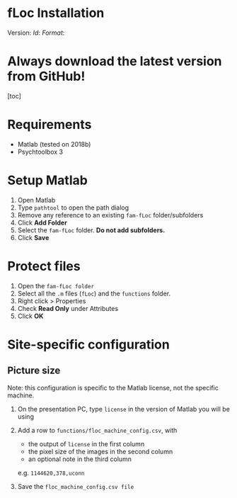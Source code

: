 
# fLoc Installation

Version: $Id:$ $Format:%cd by %aN$

# Always download the latest version from GitHub!


[toc]

# Requirements

- Matlab (tested on 2018b)
- Psychtoolbox 3

# Setup Matlab

1. Open Matlab
2. Type `pathtool` to open the path dialog
3. Remove any reference to an existing `fam-fLoc` folder/subfolders
4. Click **Add Folder**
5. Select the `fam-fLoc` folder. **Do not add subfolders.**
6. Click **Save**


# Protect files

1. Open the `fam-fLoc folder`
2. Select all the `.m` files (`fLoc`) and the `functions` folder.
3. Right click > Properties
4. Check **Read Only** under Attributes
5. Click **OK**


# Site-specific configuration

## Picture size

Note: this configuration is specific to the Matlab license, not the specific machine.

1. On the presentation PC, type `license` in the version of Matlab you will be using
2. Add a row to `functions/floc_machine_config.csv`, with
    - the output of `license` in the first column
    - the pixel size of the images in the second column
    - an optional note in the third column

    e.g. `1144620,378,uconn`
3. Save the `floc_machine_config.csv file`






